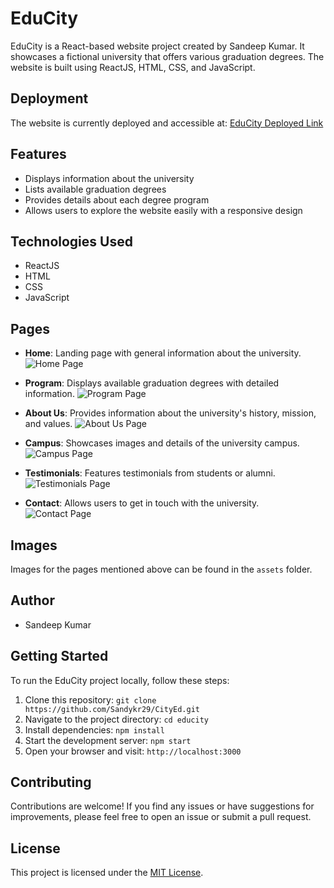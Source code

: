 # EduCity

EduCity is a React-based website project created by Sandeep Kumar. It showcases a fictional university that offers various graduation degrees. The website is built using ReactJS, HTML, CSS, and JavaScript.

## Deployment

The website is currently deployed and accessible at: [EduCity Deployed Link](https://edusityclone.netlify.app/)

## Features

- Displays information about the university
- Lists available graduation degrees
- Provides details about each degree program
- Allows users to explore the website easily with a responsive design

## Technologies Used

- ReactJS
- HTML
- CSS
- JavaScript

## Pages

- **Home**: Landing page with general information about the university.
 ![Home Page](assets/home_page.png)

- **Program**: Displays available graduation degrees with detailed information.
  ![Program Page](assets/program.jpg)

- **About Us**: Provides information about the university's history, mission, and values.
  ![About Us Page](assets/about_us.jpg)

- **Campus**: Showcases images and details of the university campus.
  ![Campus Page](assets/campus.jpg)

- **Testimonials**: Features testimonials from students or alumni.
  ![Testimonials Page](assets/testimonials.jpg)

- **Contact**: Allows users to get in touch with the university.
  ![Contact Page](assets/contact.jpg)

## Images

Images for the pages mentioned above can be found in the `assets` folder.

## Author

- Sandeep Kumar

## Getting Started

To run the EduCity project locally, follow these steps:

1. Clone this repository: `git clone https://github.com/Sandykr29/CityEd.git`
2. Navigate to the project directory: `cd educity`
3. Install dependencies: `npm install`
4. Start the development server: `npm start`
5. Open your browser and visit: `http://localhost:3000`

## Contributing

Contributions are welcome! If you find any issues or have suggestions for improvements, please feel free to open an issue or submit a pull request.

## License

This project is licensed under the [MIT License](LICENSE).







<!-- # EduCity

EduCity is a React-based website project created by Sandeep Kumar. It showcases a fictional university that offers various graduation degrees. The website is built using ReactJS, HTML, CSS, and JavaScript.

## Deployment

The website is currently deployed and accessible at: [EduCity Deployed Link](https://edusityclone.netlify.app/)

## Features

- Displays information about the university
- Lists available graduation degrees
- Provides details about each degree program
- Allows users to explore the website easily with a responsive design

## Technologies Used

- ReactJS
- HTML
- CSS
- JavaScript

## Author

- Sandeep Kumar

## Getting Started

To run the EduCity project locally, follow these steps:

1. Clone this repository: `git clone https://github.com/Sandykr29/CityEd.git`
2. Navigate to the project directory: `cd educity`
3. Install dependencies: `npm install`
4. Start the development server: `npm start`
5. Open your browser and visit: `http://localhost:3000`

## Contributing

Contributions are welcome! If you find any issues or have suggestions for improvements, please feel free to open an issue or submit a pull request.

 -->
